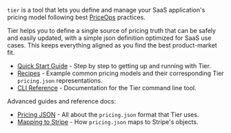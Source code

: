 `tier` is a tool that lets you define and manage your SaaS
application's pricing model following best
[PriceOps](https://priceops.org) practices.

Tier helps you to define a single source of pricing truth that
can be safely and easily updated, with a simple json definition
optimized for SaaS use cases. This keeps everything aligned as
you find the best product-market fit.

* [Quick Start Guide](./quickstart.md) - Step by step to
  getting up and running with Tier.
* [Recipes](./recipes.md) - Example common pricing models and
  their corresponding Tier `pricing.json` representations.
* [CLI Reference](./cli/index.md) - Documentation for the Tier
  command line tool.

Advanced guides and reference docs:

* [Pricing JSON](./pricing.json.md) - All about the
  `pricing.json` format that Tier uses.
* [Mapping to Stripe](./mapping.md) - How `pricing.json` maps to
  Stripe's objects.
